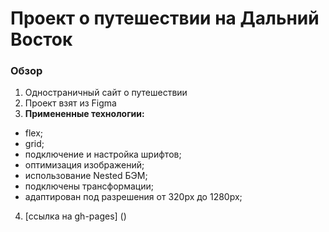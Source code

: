 # Проект о путешествии на Дальний Восток

### Обзор

1. Одностраничный сайт о путешествии
2. Проект взят из Figma
3. **Примененные технологии:**

- flex;
- grid;
- подключение и настройка шрифтов;
- оптимизация изображений;
- использование Nested БЭМ;
- подключены трансформации;
- адаптирован под разрешения от 320px до 1280px;

4. [ссылка на gh-pages] ()

